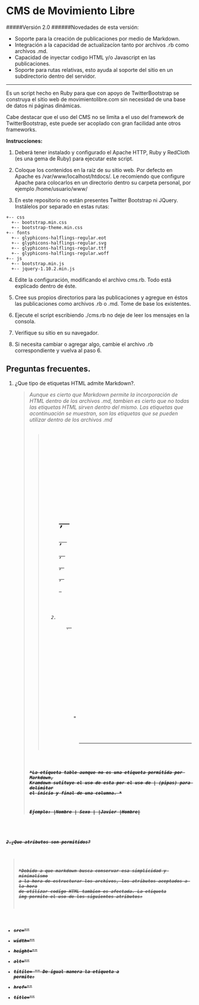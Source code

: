 CMS de Movimiento Libre
===
 #####Versión 2.0
 ######Novedades de esta versión:
 * Soporte para la creación de publicaciones por medio de Markdown.
 * Integración a la capacidad de actualizacíon tanto por archivos .rb como archivos .md.
 * Capacidad de inyectar codigo HTML y/o Javascript en las publicaciones.
 * Soporte para rutas relativas, esto ayuda al soporte del sitio en un subdirectorio dentro del servidor.
 ___________________________________________________
 
Es un script hecho en Ruby para que con apoyo de TwitterBootstrap se construya el sitio web de movimientolibre.com sin necesidad de una base de datos ni páginas dinámicas.

Cabe destacar que el uso del CMS no se limita a el uso del framework de TwitterBootstrap, este puede ser acoplado con gran facilidad ante otros frameworks.

**Instrucciones:**

1) Deberá tener instalado y configurado el Apache HTTP, Ruby y RedCloth (es una gema de Ruby) para ejecutar este script.

2) Coloque los contenidos en la raíz de su sitio web. Por defecto en Apache es /var/www/localhost/htdocs/. Le recomiendo que configure Apache para colocarlos en un directorio dentro su carpeta personal, por ejemplo /home/usuario/www/

3) En este repositorio no están presentes Twitter Bootstrap ni JQuery. Instálelos por separado en estas rutas:

```
+-- css
  +-- bootstrap.min.css
  +-- bootstrap-theme.min.css
+-- fonts
  +-- glyphicons-halflings-regular.eot
  +-- glyphicons-halflings-regular.svg
  +-- glyphicons-halflings-regular.ttf
  +-- glyphicons-halflings-regular.woff
+-- js
  +-- bootstrap.min.js
  +-- jquery-1.10.2.min.js
```

4) Edite la configuración, modificando el archivo cms.rb. Todo está explicado dentro de éste.

5) Cree sus propios directorios para las publicaciones y agregue en éstos las publicaciones como archivos .rb o .md. Tome de base los existentes.

6) Ejecute el script escribiendo ./cms.rb no deje de leer los mensajes en la consola.

7) Verifique su sitio en su navegador.

8) Si necesita cambiar o agregar algo, cambie el archivo .rb correspondiente y vuelva al paso 6.

## Preguntas frecuentes.

1. ¿Que tipo de etiquetas HTML admite Markdown?.

   >*Aunque es cierto que Markdown permite la incorporación de HTML dentro de los archivos .md, tambien es cierto que no todas las etiquetas HTML     sirven dentro del mismo.
    Las etiquetas que acontinuación se muestran, son las etiquetas que se pueden utilizar dentro de los archivos .md*
       <a>            
       <b>            
       <blockquote>     
       <code>           
       <del>            
       <dd>             
       <dl>             
       <dt>             
       <em>             
       <h1>, <h2>, <h3>, <h4>, <h5>, <h6> 
       <i>              
       <img>            
       <kbd>            
       <li>             
       <ul>.
       <ol>             
       <p>              
       <pre>            
       <s>              
       <sup>            
       <sub>            
       <strong>         
       <strike>         
       <del>
       <ul>             
       <br>             
       <hr>             
       
    *La etiqueta table aunque no es una etiqueta permitida por Markdown, Kramdown sutituye el uso de esta por  el uso de | (pipas) para delimitar el inicio y final de una columna. *
    
    **Ejemplo:**
    |Nombre  | Sexo |
    |Javier |Hombre|
    
2.¿Que atributos son permitidos?
   >*Debido  a que markdown busca conservar esa simplicidad y minimalismo a la hora de estructurar los archivos, los atributos aceptados a la hora de utilizar codigo HTML tambien es afectada.
  La etiqueta **img**  permite el uso de  los siguientes atributos:<br>
  * src=""
  * width=""<br>
  * height=""
  * alt=""<br>
  * titile= ""
  De igual manera la etiqueta **a** permite:
 * href=""<br>
 * title="" 
 